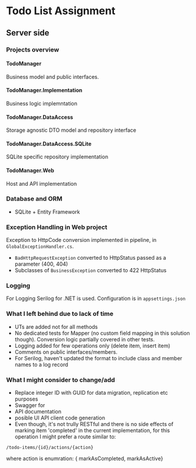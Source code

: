 # Todo List Assignment

## Server side

### Projects overview

#### TodoManager
Business model and public interfaces.

#### TodoManager.Implementation
Business logic implemntation

#### TodoManager.DataAccess
Storage agnostic DTO model and repository interface

#### TodoManager.DataAccess.SQLite
SQLite specific repository implementation

#### TodoManager.Web
Host and API implementation

### Database and ORM
- SQLite + Entity Framework 

### Exception Handling in Web project
Exception to HttpCode conversion implemented in pipeline, in `GlobalExceptionHandler.cs`.
- `BadHttpRequestException` converted to HttpStatus passed as a parameter (400, 404)
- Subclasses of `BusinessException` converted to 422 HttpStatus

### Logging
For Logging Serilog for .NET is used. Configuration is in `appsettings.json`

### What I left behind due to lack of time
- UTs are added not for all methods
 - No dedicated tests for Mapper (no custom field mapping in this solution though). Conversion logic partially covered in other tests.
- Logging added for few operations only (delete item, insert item)
- Comments on public interfaces/members.
- For Serilog, haven't updated the format to include class and member names to a log record


### What I might consider to change/add
- Replace integer ID with GUID for data migration, replication etc purposes
- Swagger for 
 - API documentation
 - posible UI API client code generation
- Even though, it's not trully RESTful and there is no side effects of marking item 'completed' in the current implementation, for this operation I might prefer a route similar to:
```
/todo-items/{id}/actions/{action}
```
where action is enumration: { markAsCompleted, markAsActive}
 


